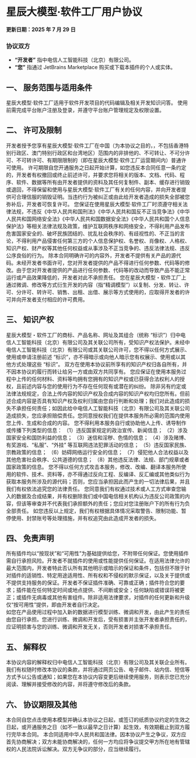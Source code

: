 # 星辰大模型·软件工厂用户协议

**更新日期：2025 年 7 月 29 日**  

### 协议双方  
*   **“开发者”** 指中电信人工智能科技（北京）有限公司。  
*   **“您”** 指通过 JetBrains Marketplace 购买或下载本插件的个人或实体。  


## 一、 服务范围与适用条件
星辰大模型·软件工厂适用于软件开发项目的代码编辑及相关开发知识问答。
使用前需完成平台账户注册及登录，并遵守平台账户管理规定及权限设置。


## 二、 许可及限制
开发者授予您享有星辰大模型·软件工厂在中国（为本协议之目的，，不包括香港特别行政区、澳门特别行政区和台湾地区）范围内的非排他的、不可转让、不可分许可、不可转许可、有期限限制的（即在星辰大模型·软件工厂运营期间内）普通许可使用。
许可期限自您开通服务之日起开始计算，如您违反本合同任意一条约定的，开发者有权撤回或终止前述许可，并要求您将相关的版本、文档、代码、程序、软件、数据等所有由开发者提供的资料及其任何复制件、副本、缓存进行销毁或退回，不得保留和使用与星辰大模型·软件工厂有关的任何内容，并向开发者提供可合理信服的销毁证明。当违约行为被纠正或由此给开发者造成的损失全部被您弥补后，开发者可恢复许可。
您保证在使用星辰大模型·软件工厂时须遵守相关法律法规，不违反《中华人民共和国刑法》《中华人民共和国反不正当竞争法》《中华人民共和国网络安全法》《中华人民共和国数据安全法》《中华人民共和国个人信息保护法》等相关法律法规及政策，维护互联网秩序和网络安全，不得利用产品发布危害国家安全的、破坏民族团结的、扰乱社会秩序的、有歧视性的、不正当的言论，不得利用产品侵害任何第三方的个人信息保护权、名誉权、肖像权、人格权、知识产权、财产权等其他任何权益或从事涉及不正当竞争的、违反法律法规、违反公序良俗的行为。
除本合同明确许可的内容外，开发者不提供有关产品的源代码。未经开发者书面许可，您对开发者提供的产品不得进行任何参数、代码等的修改。由于您对开发者提供的产品进行任何参数、代码等的改动而导致产品不能正常运行或产品效果降低的，开发者对此不承担责任。
您在星辰大模型・软件工厂上通过微调、修改等方式衍生开发的内容（指“精调模型”）以复制、分发、转让、许可、分许可、转许可、销售、出租、出借、展示等方式使用的，应取得开发者的许可并向开发者支付相应的许可费用。


## 三、 知识产权
星辰大模型・软件工厂的商标、产品名称、网址及其组合（统称 “标识”）归中电信人工智能科技（北京）有限公司及其关联公司所有，受知识产权法保护。未经中电信人工智能科技（北京）有限公司或其关联公司许可，您不得以任何方式展示、使用或申请注册前述 “标识”，亦不得暗示或向他人暗示您有权展示、使用或以其他方式处理这些 “标识”。
双方在使用本协议前所享有的知识产权归各自所有，并不因本协议的履行而转让给另一方或由双方共同享有。
您应保证在使用本服务过程中上传的任何材料、资料等均拥有您拥有的知识产权或已获得合法权利人的授权，且前述内容与您的使用行为不存在任何现有或潜在的纠纷。
除非另有约定或法律法规规定，合法上传内容的知识产权及合成内容的知识产权均归您所有。但前述合成内容是否具有知识产权及权利归属由您自行判断和处理；我们对此造成的损失不承担任何责任；如因此给中电信人工智能科技（北京）有限公司及其关联公司造成损失，您应承担赔偿责任。您同意授权我们在提供本服务所必需的范围内使用您上传、生成和合成的内容。
您不得利用本服务自行或协助他人上传、诱导制作或传播下列类型的信息：
（1）违反国家规定的政治宣传、新闻信息；
（2）涉及国家安全和国防利益的信息；
（3）迷信和淫秽、色情的信息；
（4）涉及赌博、有奖游戏、“私服”、“外挂” 等互联网违法犯罪活动的信息；
（5）违反国家民族、宗教政策的信息；
（6）妨碍网络运行安全的信息；
（7）侵犯他人合法权益以及其他危害社会秩序、公共道德的信息；
（8）其他违反法律、法规、部门规章或者国家政策的信息。
您不得以任何方式攻击本服务，修改、改编、翻译本服务所使用的软件、技术、资料等，亦不得通过反向工程、反编译、反汇编或其他类似行为获取本服务所涉及的源代码；否则，您应当承担因此而产生的一切法律后果，并且我们有权依法追究您的法律责任。
您同意我们有权通过技术或人工方式审查您输入的数据及合成结果，并有权删除我们或中国电信相关机构认为违反公司政策的内容，但该等审查并不代表我们承担额外的责任；您应对您注册账户下的所有行为负全部责任。
如您违反以上规定，我们有权根据具体情况采取警告、限制功能、暂停使用、封禁账号等处理措施，并有权追究由此造成开发者的损失。

## 四、 免责声明
所有插件均以“按现状”和“可用性”为基础提供给您，不附带任何保证。您使用插件需自行承担风险。开发者不就插件的使用或性能提供任何保证。在适用法律允许的最大范围内，开发者特此否认所有其他明示或暗示的保证和条件，包括但不限于针对插件的适销性、特定用途适用性、所有权和不侵权的默示保证，以及关于提供或不提供支持服务的保证。开发者不保证插件准确、可靠或正确；插件符合您的要求；插件能在任何特定时间或地点提供、不间断或安全；任何缺陷或错误将被更正；或插件无病毒或其他有害组件。除非适用法律要求，对插件的任何更新和升级仅“按可用性”提供，即由开发者自行决定。  
如您在产品使用过程中加入新的数据进行模型训练、微调和开发，由此产生的责任由您自行承担。您进行训练、微调和开发后，受有损害并主张开发者承担责任的，应证明损害与您的训练、微调和开发无关，否则开发者对损害不承担责任。


## 五、 解释权
本协议内容的解释权归中电信人工智能科技（北京）有限公司及其关联企业所有。
我们有权随时修改本协议的条款，并将通过网页公告、电子邮件、站内信、短信等方式予以公告或通知；如果您在本协议内容变更后继续使用服务，则表示您已充分阅读、理解并接受修改的内容，并将遵守修改后的条款。


## 六、 协议期限及其他
本合同自您点击使用本模型并确认本协议之日起，或签订的纸质协议约定的生效之日起，或开通服务之日（如不一致以最早之日计算）起生效，有效期截止到双方履行完毕本合同。
本合同适用中华人民共和国法律。因本协议产生之争议，双方应首先协商解决；双方未能协商解决的，任何一方均应将争议提交甲方所在地有管辖权的人民法院诉讼解决。双方无争议的部分，应当继续履行。

